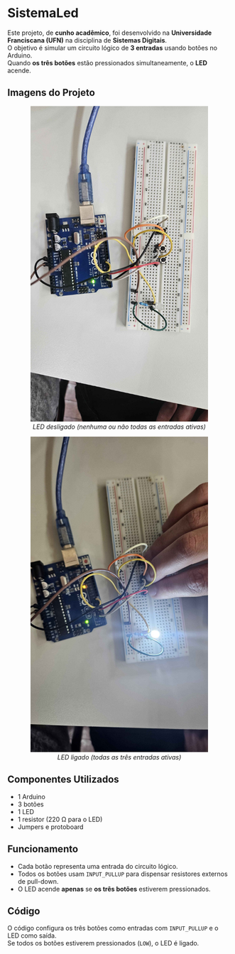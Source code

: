 # SistemaLed

Este projeto, de **cunho acadêmico**, foi desenvolvido na **Universidade Franciscana (UFN)** na disciplina de **Sistemas Digitais**.  
O objetivo é simular um circuito lógico de **3 entradas** usando botões no Arduino.  
Quando **os três botões** estão pressionados simultaneamente, o **LED** acende.

## Imagens do Projeto

<p align="center">
  <img src="https://github.com/MiguelToller/DigitalSystems-repo/blob/main/SistemaLed/Imagens/LedOff.jpg" alt="LED desligado" width="400"/>
  <br>
  <em>LED desligado (nenhuma ou não todas as entradas ativas)</em>
</p>

<p align="center">
  <img src="https://github.com/MiguelToller/DigitalSystems-repo/blob/main/SistemaLed/Imagens/LedOn.jpg" alt="LED ligado" width="400"/>
  <br>
  <em>LED ligado (todas as três entradas ativas)</em>
</p>

## Componentes Utilizados
- 1 Arduino
- 3 botões
- 1 LED
- 1 resistor (220 Ω para o LED)
- Jumpers e protoboard

## Funcionamento
- Cada botão representa uma entrada do circuito lógico.
- Todos os botões usam `INPUT_PULLUP` para dispensar resistores externos de pull-down.
- O LED acende **apenas** se **os três botões** estiverem pressionados.

## Código
O código configura os três botões como entradas com `INPUT_PULLUP` e o LED como saída.  
Se todos os botões estiverem pressionados (`LOW`), o LED é ligado.
